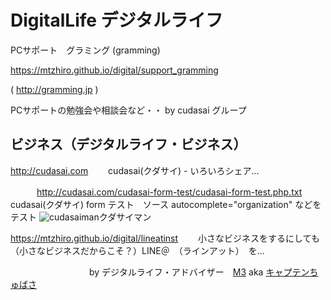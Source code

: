 # DigitalLife デジタルライフ

PCサポート　グラミング (gramming)

<a href="https://mtzhiro.github.io/digital/support_gramming">https://mtzhiro.github.io/digital/support_gramming</a>

( <a href="http://gramming.jp">http://gramming.jp</a> )

PCサポートの勉強会や相談会など・・  by cudasai グループ

## ビジネス（デジタルライフ・ビジネス）

<a href="http://cudasai.com">http://cudasai.com</a>
　　cudasai(クダサイ) - いろいろシェア...

　　　<a href="http://cudasai.com/cudasai-form-test/cudasai-form-test.php.txt">http://cudasai.com/cudasai-form-test/cudasai-form-test.php.txt</a>
　　　　　cudasai(クダサイ) form テスト　ソース autocomplete="organization" などをテスト
     <img src="http://cudasai.com/wp-content/uploads/2018/07/cudasai2-300x225.png" alt="cudasaiman" />クダサイマン
     
<a href="https://mtzhiro.github.io/digital/lineatinst">https://mtzhiro.github.io/digital/lineatinst</a>
　　小さなビジネスをするにしても（小さなビジネスだからこそ？）LINE＠　（ラインアット）　を...
  
　　　　　　　　　by デジタルライフ・アドバイザー　<a href="http://caesalpina.com/M3">M3</a> aka <a href="https://codetomodachi.hateblo.jp/">キャプテンちゅばさ</a>
